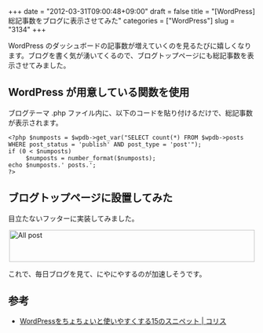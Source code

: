 +++
date = "2012-03-31T09:00:48+09:00"
draft = false
title = "[WordPress] 総記事数をブログに表示させてみた"
categories = ["WordPress"]
slug = "3134"
+++

WordPress のダッシュボードの記事数が増えていくのを見るたびに嬉しくなります。ブログを書く気が湧いてくるので、ブログトップページにも総記事数を表示させてみました。

<h2>WordPress が用意している関数を使用</h2>

ブログテーマ .php ファイル内に、以下のコードを貼り付けるだけで、総記事数が表示されます。

<pre><code>&lt;?php $numposts = $wpdb-&gt;get_var(&quot;SELECT count(*) FROM $wpdb-&gt;posts WHERE post_status = 'publish' AND post_type = 'post'&quot;);
if (0 &lt; $numposts)
     $numposts = number_format($numposts);
echo $numposts.' posts.';
?&gt;</code></pre>

<h2>ブログトップページに設置してみた</h2>

目立たないフッターに実装してみました。

<img style="display:block; margin-left:auto; margin-right:auto;" src="/images/2012/03/all-post.png" alt="All post" title="all post.png" border="0" width="500" height="65" />

これで、毎日ブログを見て、にやにやするのが加速しそうです。

<h2>参考</h2>

<ul><li><a href="http://coliss.com/articles/blog/wordpress/wordpress-15-snippets-for-developers.html" target="_blank">WordPressをちょちょいと使いやすくする15のスニペット | コリス</a></li></ul>
